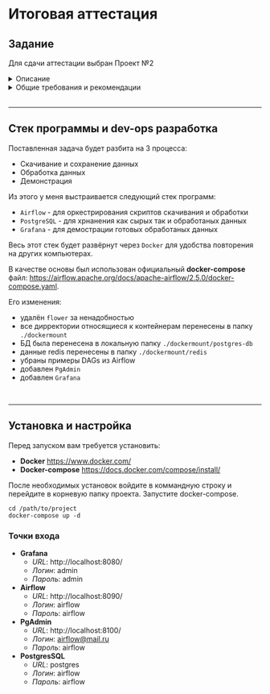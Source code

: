 # Итоговая аттестация

## Задание

Для сдачи аттестации выбран Проект №2

<details>
<summary>Описание</summary>

### Анализ рынка валют

**Общая задача:** 
    Cоздать ETL-процесс формирования витрин данных для анализа изменений курса валют.

**Подробное описание задачи:**
1.  Разработать скрипты загрузки данных в 2-х режимах:
    *   Инициализирующий – загрузка полного слепка данных источника
    *   Инкрементальный – загрузка дельты данных за прошедшие сутки

2.  Организовать правильную структуру хранения данных
    *   Сырой слой данных
    *   Промежуточный слой
    *   Слой витрин

3.  В качестве результата работы программного продукта необходимо написать скрипт, который формирует витрину данных следующего содержания
    *   Суррогатный ключ категории
    *   Название валюты
    *   Суммарный объем торгов за последние сутки
    *   Курс валюты на момент открытия торгов для данных суток
    *   Курс валюты на момент закрытия торгов для данных суток
    *   Разница(в %) курса с момента открытия до момента закрытия торгов для данных суток
    *   Минимальный временной интервал, на котором был зафиксирован самый крупный объем торгов для данных суток
    *   Минимальный временной интервал, на котором был зафиксирован максимальный курс для данных суток
    *   Минимальный временной интервал, на котором был зафиксирован минимальный курс торгов для данных суток

**Дополнение:**
    В качестве основы витрины необходимо выбрать 5-10 различных валют или акций компаний.

**Источники:**
    https://www.alphavantage.co/

</details>

<details>
<summary>Общие требования и рекомендации</summary>

В качестве результата вашей работы по проекту, вам необходимо предоставить репозиторий с **`целым(!)`** проектом.

У проекта должна быть `понятная структура`, код и данные не должны лежать в одном месте. Почитать про то, как организовать структуру проекта на примере Python можно тут: https://habr.com/ru/company/wunderfund/blog/678634/

К проекту обязательно должен быть приложен `README-файл` с подробным описанием проекта, его содержанием, использованным стеком, последовательностью шагов реализации проекта и блок-схемой проекта (опционально, но для наглядности лучше сделать).

В коде должны быть использованы правильные имена переменных, таблиц, функций. Имена переменных формата x1, a, AAA будут считаться ошибкой.

Желательно использовать комментарии в коде.

Выбор стека технологий является для вас ключевой задачей. Тут вы свободны выбирать, но в итоговой презентации (об этом ниже) вам необходимо будет обосновать выбор того или иного инструмента для решения конкретной задачи.

В проектах с двумя режимами загрузки должна присутствовать `оркестрация`. Выбор инструмента оркестарции также остается за вами. Crontab тоже засчитывается.

В каждом из проектов, особенно в анализе логов, должен быть процесс `data quality`, по итогам которого данные будут проанализированы на корректность, исправлены все ошибки/опечатки, структура и типы данных приведены в необходимый формат. Также, необходимо подготовить мини-отчет по качеству входных данных, если источников несколько, то для каждого из источников свой отчет.

В каждом проекте должна присутствовать `ER-диаграмма` вашей модели данных. Или, если вы решите все данные держать в одной плоской табличке(это не значит, что так делать правильно), то необходимо описание полей таблицы и их типов. Инструменты для отрисовки ER-диаграмм:
* Gliffy - https://www.gliffy.com/
* Draw.io - https://app.diagrams.net/
* Miro - https://miro.com/ru/
* PlantUML - https://plantuml.com/ru/ie-diagram
* Или любой другой на ваш выбор

Вам необходимо подготовить `итоговую презентацию`, в которой необходимо отразить.
* Название и общее описание проекта.
* Цели проекта с описание бизнес-задачи и требованиями
* План реализации
* Используемые технологии с обоснованием
* Схемы/архитектуры с обоснованием
* Результаты разработки
* Выводы

Презентацию лучше сделать короткой, чем длинной.

Расширение функционала поверх требуемого крайне приветствуется.

Если Вы хотите выполнить итоговую аттестацию на базе собственного проекта (ссылку на репозиторий отправляйте в проект №6), который выражается в проведении каких-то собственных исследований на открытых данных или в рамках своих рабочих данных, не представляющих какую-либо тайну, то зачтем аттестацию и в таком виде. Также аттестационная работа может быть зачтена в виде научной статьи — опубликованной или готовящейся к публикации.

</details>

<br>

--------------------------------------------------------

## Стек программы и dev-ops разработка

Поставленная задача будет разбита на 3 процесса:
* Скачивание и сохранение данных
* Обработка данных
* Демонстрация

Из этого у меня выстраивается следующий стек программ:
* `Airflow` - для оркестрирования скриптов скачивания и обработки
* `PostgreSQL` - для хрнанения как сырых так и обработаных данных
* `Grafana` - для демострации готовых обработаных данных

Весь этот стек будет развёрнут через `Docker` для удобства повторения на других компьютерах.

В качестве основы был использован официальный **docker-compose** файл: https://airflow.apache.org/docs/apache-airflow/2.5.0/docker-compose.yaml.

Его изменения:
* удалён `flower` за ненадобностью
* все дирректории относящиеся к контейнерам перенесены в папку `./dockermount`
* БД была перенесена в локальную папку `./dockermount/postgres-db`
* данные redis перенесены в папку `./dockermount/redis`
* убраны примеры DAGs из Airflow
* добавлен `PgAdmin`
* добавлен `Grafana`

<br>

--------------------------------------------------------

## Установка и настройка

Перед запуском вам требуется установить:
* **Docker**  https://www.docker.com/
* **Docker-compose** https://docs.docker.com/compose/install/

После необходимых установок войдите в коммандную строку и перейдите в корневую папку проекта. Запустите docker-compose.
```
cd /path/to/project
docker-compose up -d
```

### Точки входа
* **Grafana**
    * *URL*: http://localhost:8080/
    * *Логин*: admin
    * *Пароль*: admin
* **Airflow**
    * *URL*: http://localhost:8090/
    * *Логин*: airflow
    * *Пароль*: airflow
* **PgAdmin**
    * *URL*: http://localhost:8100/
    * *Логин*: airflow@mail.ru
    * *Пароль*: airflow
* **PostgresSQL**
    * *URL*: postgres
    * *Логин*: airflow
    * *Пароль*: airflow